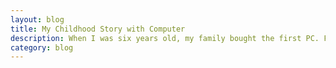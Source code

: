 ```yaml
---
layout: blog
title: My Childhood Story with Computer
description: When I was six years old, my family bought the first PC. From that time, I was fascinated with the computer, and my first dream was to be a software engineer. Here is the story of the computer and me in my Childhood.
category: blog
---
```


